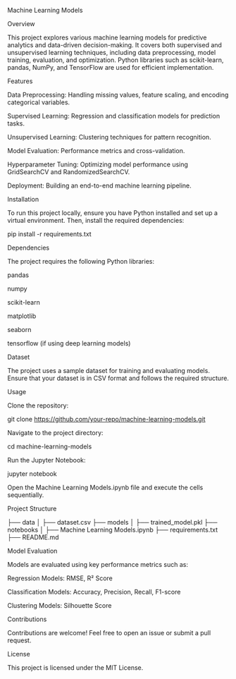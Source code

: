 Machine Learning Models

Overview

This project explores various machine learning models for predictive analytics and data-driven decision-making. It covers both supervised and unsupervised learning techniques, including data preprocessing, model training, evaluation, and optimization. Python libraries such as scikit-learn, pandas, NumPy, and TensorFlow are used for efficient implementation.

Features

Data Preprocessing: Handling missing values, feature scaling, and encoding categorical variables.

Supervised Learning: Regression and classification models for prediction tasks.

Unsupervised Learning: Clustering techniques for pattern recognition.

Model Evaluation: Performance metrics and cross-validation.

Hyperparameter Tuning: Optimizing model performance using GridSearchCV and RandomizedSearchCV.

Deployment: Building an end-to-end machine learning pipeline.

Installation

To run this project locally, ensure you have Python installed and set up a virtual environment. Then, install the required dependencies:

pip install -r requirements.txt

Dependencies

The project requires the following Python libraries:

pandas

numpy

scikit-learn

matplotlib

seaborn

tensorflow (if using deep learning models)

Dataset

The project uses a sample dataset for training and evaluating models. Ensure that your dataset is in CSV format and follows the required structure.

Usage

Clone the repository:

git clone https://github.com/your-repo/machine-learning-models.git

Navigate to the project directory:

cd machine-learning-models

Run the Jupyter Notebook:

jupyter notebook

Open the Machine Learning Models.ipynb file and execute the cells sequentially.

Project Structure

├── data
│   ├── dataset.csv
├── models
│   ├── trained_model.pkl
├── notebooks
│   ├── Machine Learning Models.ipynb
├── requirements.txt
├── README.md

Model Evaluation

Models are evaluated using key performance metrics such as:

Regression Models: RMSE, R² Score

Classification Models: Accuracy, Precision, Recall, F1-score

Clustering Models: Silhouette Score

Contributions

Contributions are welcome! Feel free to open an issue or submit a pull request.

License

This project is licensed under the MIT License.
